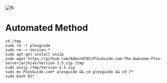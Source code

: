 ![N](https://preview.ibb.co/gdXE0m/Snip20171029_22.png)

# Automated Method

```
cd /tmp
sudo rm -r plexguide
sudo rm -r Version-*
sudo apt-get install unzip
sudo wget https://github.com/Admin9705/PlexGuide.com-The-Awesome-Plex-Server/archive/Version-3.5.zip /tmp
sudo unzip /tmp/Version-3.5.zip
sudo mv PlexGuide.com* plexguide && cd plexguide && cd 7*
sudo bash 01*
```
